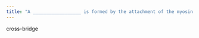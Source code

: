 ```yaml
---
title: "A __________________ is formed by the attachment of the myosin head to the thin filament."
---
```

cross-bridge

